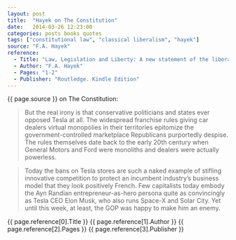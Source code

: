 ```yaml
---
layout: post
title:  "Hayek on The Constitution"
date:   2014-03-26 12:23:00
categories: posts books quotes
tags: ["constitutional law", "classical liberalism", "hayek"]
source: "F.A. Hayek"
reference:
  - Title: "Law, Legislation and Liberty: A new statement of the liberal principles of justice and political economy"
  - Author: "F.A. Hayek"
  - Pages: "1-2"
  - Publisher: "Routledge. Kindle Edition"
---
```


{{ page.source }} on The Constitution:

> But the real irony is that conservative politicians and states ever opposed Tesla at all. The widespread franchise rules giving car dealers virtual monopolies in their territories epitomize the government-controlled marketplace Republicans purportedly despise. The rules themselves date back to the early 20th century when General Motors and Ford were monoliths and dealers were actually powerless.

> Today the bans on Tesla stores are such a naked example of stifling innovative competition to protect an incumbent industry’s business model that they look positively French. Few capitalists today embody the Ayn Randian entrepreneur-as-hero persona quite as convincingly as Tesla CEO Elon Musk, who also runs Space-X and Solar City. Yet until this week, at least, the GOP was happy to make him an enemy.

{{ page.reference[0].Title }}
{{ page.reference[1].Author }}
{{ page.reference[2].Pages }}
{{ page.reference[3].Publisher }}